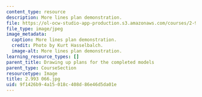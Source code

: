 ```yaml
---
content_type: resource
description: More lines plan demonstration.
file: https://ol-ocw-studio-app-production.s3.amazonaws.com/courses/2-993-special-topics-in-mechanical-engineering-the-art-and-science-of-boat-design-january-iap-2007/9f1426b94a15018c408d86e46d5da01e_2993066.jpg
file_type: image/jpeg
image_metadata:
  caption: More lines plan demonstration.
  credit: Photo by Kurt Hasselbalch.
  image-alt: More lines plan demonstration.
learning_resource_types: []
parent_title: Drawing up plans for the completed models
parent_type: CourseSection
resourcetype: Image
title: 2.993 066.jpg
uid: 9f1426b9-4a15-018c-408d-86e46d5da01e
---
```

